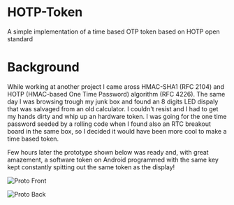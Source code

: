 HOTP-Token
==========

A simple implementation of a time based OTP token based on HOTP open standard

Background
==========

While working at another project I came aross HMAC-SHA1 (RFC 2104) and HOTP (HMAC-based One Time Password) algorithm (RFC 4226). The same day I was browsing trough my junk box and found an 8 digits LED dispaly that was salvaged from an old calculator. I couldn't resist and I had to get my hands dirty and whip up an hardware token. I was going for the one time password seeded by a rolling code when I found also an RTC breakout board in the same box, so I decided it would have been more cool to make a time based token.

Few hours later the prototype shown below was ready and, with great amazement, a software token on Android programmed with the same key kept constantly spitting out the same token as the display!

![Proto Front](https://github.com/nicolacimmino/HOTP-Token/master/images/ProtoFront.jpg)

![Proto Back](https://github.com/nicolacimmino/HOTP-Token/master/images/ProtoBack.jpg)


